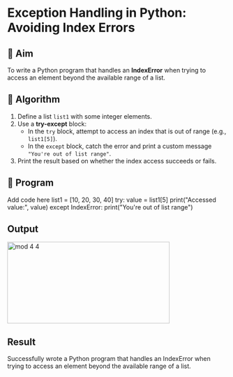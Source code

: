 # Exception Handling in Python: Avoiding Index Errors

## 🎯 Aim
To write a Python program that handles an **IndexError** when trying to access an element beyond the available range of a list.

## 🧠 Algorithm
1. Define a list `list1` with some integer elements.
2. Use a **try-except** block:
   - In the `try` block, attempt to access an index that is out of range (e.g., `list1[5]`).
   - In the `except` block, catch the error and print a custom message `"You're out of list range"`.
3. Print the result based on whether the index access succeeds or fails.

## 🧾 Program
Add code here
list1 = [10, 20, 30, 40]
try:
    value = list1[5]
    print("Accessed value:", value)
except IndexError:
    print("You're out of list range")

## Output
<img width="372" height="187" alt="mod 4 4" src="https://github.com/user-attachments/assets/6d2933b9-3393-4dab-8c5b-1d421e6517b4" />

## Result
Successfully wrote a Python program that handles an IndexError when trying to access an element beyond the available range of a list.


